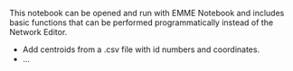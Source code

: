 This notebook can be opened and run with EMME Notebook and includes basic functions that can be performed programmatically instead of the Network Editor.

* Add centroids from a .csv file with id numbers and coordinates.
* ...
